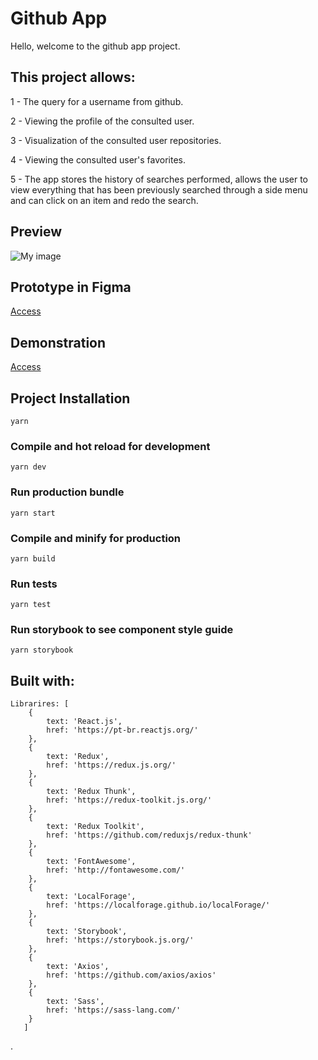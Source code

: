 # Github App

Hello, welcome to the github app project.

## This project allows:

1 - The query for a username from github.

2 - Viewing the profile of the consulted user.

3 - Visualization of the consulted user repositories.

4 - Viewing the consulted user's favorites.

5 - The app stores the history of searches performed, allows the user to view everything that has been previously searched through a side menu and can click on an item and redo the search.


## Preview

![My image](https://daniellcintra.github.io/images/githubapp.png)


## Prototype in Figma

[Access](https://www.figma.com/file/uC3Xz8D8U9PbvnNTGPNg2b/Github-App?node-id=0%3A1)


## Demonstration
[Access](https://github-app-d.herokuapp.com/)


## Project Installation
```
yarn 
```

### Compile and hot reload for development
```
yarn dev
```

### Run production bundle
```
yarn start
```

### Compile and minify for production
```
yarn build
```

### Run tests
```
yarn test
```

### Run storybook to see component style guide
```
yarn storybook
```

## Built with:
```
Librarires: [
    {
        text: 'React.js',
        href: 'https://pt-br.reactjs.org/'
    },
    {
        text: 'Redux',
        href: 'https://redux.js.org/'
    },
    {
        text: 'Redux Thunk',
        href: 'https://redux-toolkit.js.org/'
    },
    {
        text: 'Redux Toolkit',
        href: 'https://github.com/reduxjs/redux-thunk'
    },
    {
        text: 'FontAwesome',
        href: 'http://fontawesome.com/'
    },
    {
        text: 'LocalForage',
        href: 'https://localforage.github.io/localForage/'
    },
    {
        text: 'Storybook',
        href: 'https://storybook.js.org/'
    },
    {
        text: 'Axios',
        href: 'https://github.com/axios/axios'
    },
    {
        text: 'Sass',
        href: 'https://sass-lang.com/'
    }
   ]
```
.
